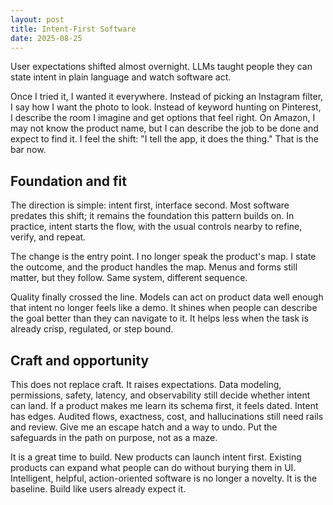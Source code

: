 ```yaml
---
layout: post
title: Intent-First Software
date: 2025-08-25
---
```


User expectations shifted almost overnight. LLMs taught people they can state intent in plain language and watch software act.

Once I tried it, I wanted it everywhere. Instead of picking an Instagram filter, I say how I want the photo to look. Instead of keyword hunting on Pinterest, I describe the room I imagine and get options that feel right. On Amazon, I may not know the product name, but I can describe the job to be done and expect to find it. I feel the shift: "I tell the app, it does the thing." That is the bar now.

## Foundation and fit

The direction is simple: intent first, interface second. Most software predates this shift; it remains the foundation this pattern builds on. In practice, intent starts the flow, with the usual controls nearby to refine, verify, and repeat.

The change is the entry point. I no longer speak the product's map. I state the outcome, and the product handles the map. Menus and forms still matter, but they follow. Same system, different sequence.

Quality finally crossed the line. Models can act on product data well enough that intent no longer feels like a demo. It shines when people can describe the goal better than they can navigate to it. It helps less when the task is already crisp, regulated, or step bound.

## Craft and opportunity

This does not replace craft. It raises expectations. Data modeling, permissions, safety, latency, and observability still decide whether intent can land. If a product makes me learn its schema first, it feels dated. Intent has edges. Audited flows, exactness, cost, and hallucinations still need rails and review. Give me an escape hatch and a way to undo. Put the safeguards in the path on purpose, not as a maze.

It is a great time to build. New products can launch intent first. Existing products can expand what people can do without burying them in UI. Intelligent, helpful, action-oriented software is no longer a novelty. It is the baseline. Build like users already expect it.
